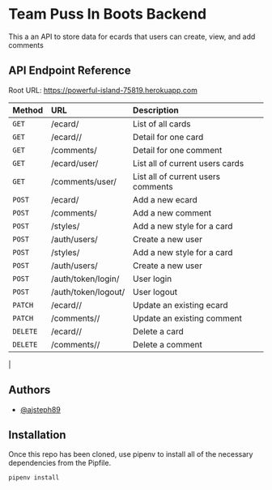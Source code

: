 
# Team Puss In Boots Backend

This a an API to store data for ecards that users can create, view, and add comments 

## API Endpoint Reference

Root URL: https://powerful-island-75819.herokuapp.com

| Method | URL  | Description |
| :-------- | :------- | :------------------------- |
| `GET` | /ecard/ | List of all cards |
| `GET` | /ecard/<pk>/ |  Detail for one card|
| `GET` | /comments/<pk> |  Detail for one comment|
| `GET` | /ecard/user/ |  List all of  current users cards|
| `GET` | /comments/user/|  List all of current users comments|
| `POST` | /ecard/ | Add a new ecard |
| `POST` | /comments/ | Add a new comment |
| `POST` | /styles/ | Add a new style for a card |
| `POST` | /auth/users/ | Create a new user |
| `POST` | /styles/ | Add a new style for a card |
| `POST` | /auth/users/ | Create a new user |
| `POST` | /auth/token/login/ | User login |
| `POST` | /auth/token/logout/ | User logout |
| `PATCH` | /ecard/<pk>/ | Update an existing ecard |
| `PATCH` | /comments/<pk>/ | Update an existing comment |
| `DELETE` | /ecard/<pk>/ | Delete a card  |
| `DELETE` | /comments/<pk>/ | Delete a comment  |
|




## Authors

- [@ajsteph89](https://www.github.com/ajsteph89)


## Installation

Once this repo has been cloned, use pipenv to install all of the necessary dependencies from the Pipfile. 

```bash
pipenv install 
```





